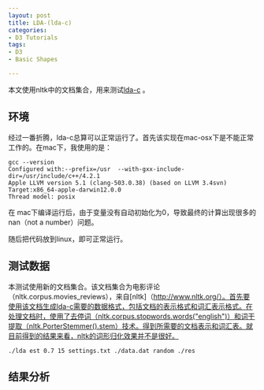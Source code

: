 ```yaml
---
layout: post
title: LDA-(lda-c)
categories:
- D3 Tutorials
tags:
- D3
- Basic Shapes

---
```

本文使用nltk中的文档集合，用来测试[lda-c](http://www.cs.princeton.edu/~blei/lda-c/index.html) 。

## 环境

经过一番折腾，lda-c总算可以正常运行了。首先该实现在mac-osx下是不能正常工作的。在mac下，我使用的是：

    gcc --version
    Configured with:--prefix=/usr  --with-gxx-include-dir=/usr/include/c++/4.2.1
    Apple LLVM version 5.1 (clang-503.0.38) (based on LLVM 3.4svn)
    Target:x86_64-apple-darwin12.0.0
    Thread model: posix

在 mac下编译运行后，由于变量没有自动初始化为0，导致最终的计算出现很多的nan（not a number）问题。

随后把代码放到linux，即可正常运行。

## 测试数据

本测试使用新的文档集合。该文档集合为电影评论（nltk.corpus.movies_reviews），来自[nltk]（http://www.nltk.org/）。首先要使用该文档生成lda-c需要的数据格式，包括文档的表示格式和词汇表示格式。在处理文档时，使用了去停词（nltk.corpus.stopwords.words("english")）和词干提取（nltk.PorterStemmer().stem）技术。得到所需要的文档表示和词汇表。就目前得到的结果来看，nltk的词形归化效果并不是很好。

    
         
    ./lda est 0.7 15 settings.txt ./data.dat random ./res 

## 结果分析

